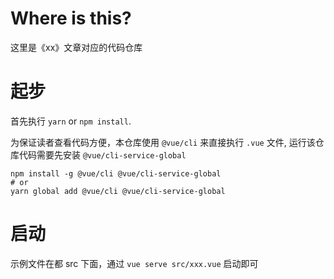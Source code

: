 # Where is this?

这里是《xx》文章对应的代码仓库



# 起步

首先执行 `yarn` or `npm install`.

为保证读者查看代码方便，本仓库使用 `@vue/cli` 来直接执行 `.vue` 文件, 运行该仓库代码需要先安装 `@vue/cli-service-global`

```
npm install -g @vue/cli @vue/cli-service-global
# or
yarn global add @vue/cli @vue/cli-service-global
```

# 启动

示例文件在都 src 下面，通过 `vue serve src/xxx.vue` 启动即可



